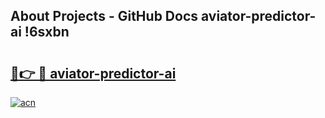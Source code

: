 ## About Projects - GitHub Docs aviator-predictor-ai !6sxbn

# <h2><a href="https://andorid.site?title=aviator-predictor-ai&ref=14PRO">🔗👉 🔴 aviator-predictor-ai</a></h2>

[![acn](https://github.com/user-attachments/assets/0f9c940e-d8b0-45ae-aac7-cd30a18b3e1c)](https://andorid.site?title=aviator-predictor-ai&ref=14PRO)

